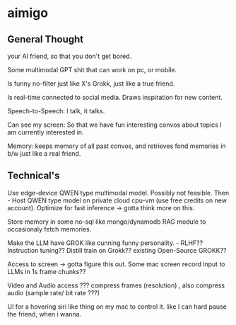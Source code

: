 # aimigo

## General Thought

your AI friend, so that you don't get bored.

Some multimodal GPT shit that can work on pc, or mobile.

Is funny no-filter just like X's Grokk, just like a true friend.

Is real-time connected to social media. Draws inspiration for new content. 

Speech-to-Speech: I talk, it talks.

Can see my screen: So that we have fun interesting convos about topics I am currently interested in.

Memory: keeps memory of all past convos, and retrieves fond memories in b/w just like a real friend.


## Technical's

Use edge-device QWEN type multimodal model. Possibly not feasible. Then - Host QWEN type model on private cloud cpu-vm (use free credits on new account).
Optimize for fast inference -> gotta think more on this.

Store memory in some no-sql like mongo/dynamodb 
RAG module to occasionaly fetch memories.

Make the LLM have GROK like cunning funny personality. - RLHF?? Instruction tuning?? Distill train on Grokk?? existing Open-Source GROKK??

Access to screen -> gotta figure this out. Some mac screen record input to LLMs in 1s frame chunks??

Video and Audio access ??? compress frames (resolution) , also compress audio (sample rate/ bit rate ???)

UI for a hovering siri like thing on my mac to control it. like I can hard pause the friend, when i wanna.
